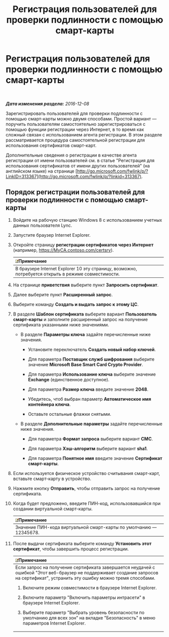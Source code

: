 ﻿---
title: Регистрация пользователей для проверки подлинности с помощью смарт-карты
TOCTitle: Регистрация пользователей для проверки подлинности с помощью смарт-карты
ms:assetid: a6445a83-a94b-423f-ba2a-12b5f84c5d75
ms:mtpsurl: https://technet.microsoft.com/ru-ru/library/Dn308570(v=OCS.15)
ms:contentKeyID: 56270600
ms.date: 12/10/2016
mtps_version: v=OCS.15
ms.translationtype: HT
---

# Регистрация пользователей для проверки подлинности с помощью смарт-карты

 

_**Дата изменения раздела:** 2016-12-08_

Зарегистрировать пользователей для проверки подлинности с помощью смарт-карты можно двумя способами. Простой вариант — поручить пользователям самостоятельно зарегистрироваться с помощью функции регистрации через Интернет, в то время как сложный связан с использованием агента регистрации. В этом разделе рассматривается процедура самостоятельной регистрации для использования сертификатов смарт-карт.

Дополнительные сведения о регистрации в качестве агента регистрации от имени пользователей см. в статье "Регистрация для использования сертификатов от имени других пользователей" (на английском языке) на странице [http://go.microsoft.com/fwlink/p/?LinkID=313367](http://go.microsoft.com/fwlink/p/?linkid=313367).

## Порядок регистрации пользователей для проверки подлинности с помощью смарт-карты

1.  Войдите на рабочую станцию Windows 8 с использованием учетных данных пользователя Lync.

2.  Запустите браузер Internet Explorer.

3.  Откройте страницу **регистрации сертификатов через Интернет** (например, https://MyCA.contoso.com/certsrv).
    
    <table>
    <thead>
    <tr class="header">
    <th><img src="images/Gg398412.note(OCS.15).gif" title="note" alt="note" />Примечание</th>
    </tr>
    </thead>
    <tbody>
    <tr class="odd">
    <td>В браузере Internet Explorer 10 эту страницу, возможно, потребуется открыть в режиме совместимости.</td>
    </tr>
    </tbody>
    </table>


4.  На странице **приветствия** выберите пункт **Запросить сертификат**.

5.  Далее выберите пункт **Расширенный запрос**.

6.  Выберите команду **Создать и выдать запрос к этому ЦС**.

7.  В разделе **Шаблон сертификата** выберите вариант **Пользователь смарт-карты** и заполните расширенный запрос на получение сертификата указанными ниже значениями.
    
      - В разделе **Параметры ключа** задайте перечисленные ниже значения.
        
          - Установите переключатель **Создать новый набор ключей**.
        
          - Для параметра **Поставщик служб шифрования** выберите значение **Microsoft Base Smart Card Crypto Provider**.
        
          - Для параметра **Использование ключа** выберите значение **Exchange** (единственное доступное).
        
          - Для параметра **Размер ключа** введите значение **2048**.
        
          - Убедитесь, чтоб выбран параметр **Автоматическое имя контейнера ключа**.
        
          - Оставьте остальные флажки снятыми.
    
      - В разделе **Дополнительные параметры** задайте перечисленные ниже значения.
        
          - Для параметра **Формат запроса** выберите вариант **CMC**.
        
          - Для параметра **Хэш-алгоритм** выберите вариант **sha1**.
        
          - Для параметра **Понятное имя** введите значение **Сертификат смарт-карты**.

8.  Если используется физическое устройство считывания смарт-карт, вставьте смарт-карту в устройство.

9.  Нажмите кнопку **Отправить**, чтобы отправить запрос на получение сертификата.

10. Когда будет предложено, введите ПИН-код, использовавшийся при создании виртуальной смарт-карты.
    
    <table>
    <thead>
    <tr class="header">
    <th><img src="images/Gg398412.note(OCS.15).gif" title="note" alt="note" />Примечание</th>
    </tr>
    </thead>
    <tbody>
    <tr class="odd">
    <td>Значение ПИН-кода виртуальной смарт-карты по умолчанию — 12345678.</td>
    </tr>
    </tbody>
    </table>


11. После выдачи сертификата выберите команду **Установить этот сертификат**, чтобы завершить процесс регистрации.
    
    <table>
    <colgroup>
    <col style="width: 100%" />
    </colgroup>
    <thead>
    <tr class="header">
    <th><img src="images/Gg398412.note(OCS.15).gif" title="note" alt="note" />Примечание</th>
    </tr>
    </thead>
    <tbody>
    <tr class="odd">
    <td>Если запрос на получение сертификата завершается неудачей с ошибкой &quot;Этот веб-браузер не поддерживает создание запросов на сертификат&quot;, устранить эту ошибку можно тремя способами.
    <ol>
    <li><p>Включите режим совместимости в браузере Internet Explorer.</p></li>
    <li><p>Включите параметр &quot;Включить параметры интрасети&quot; в браузере Internet Explorer.</p></li>
    <li><p>Выберите параметр &quot;Выбрать уровень безопасности по умолчанию для всех зон&quot; на вкладке &quot;Безопасность&quot; в меню параметров Internet Explorer.</p></li>
    </ol></td>
    </tr>
    </tbody>
    </table>

